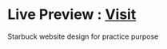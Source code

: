 <h1>Live Preview : <a href="https://hm-azijul.github.io/Google-Search-Page/" target="_blank">Visit</a></h1>
Starbuck website design for practice purpose
